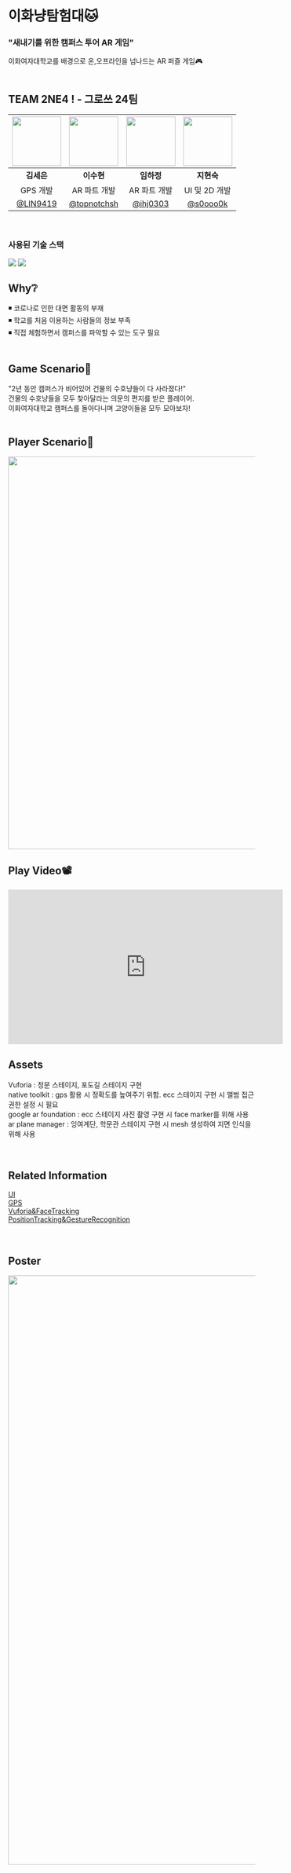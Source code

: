 # 이화냥탐험대🐱
### "새내기를 위한 캠퍼스 투어 AR 게임"  <br>
이화여자대학교를 배경으로 온,오프라인을 넘나드는 AR 퍼즐 게임🎮
<br>
<br>

## TEAM 2NE4 ! - 그로쓰 24팀
|<img src="https://avatars.githubusercontent.com/u/83402318?v=4" width=100px> |<img src="https://avatars.githubusercontent.com/u/83402318?v=4" width=100px> |<img src="https://avatars.githubusercontent.com/u/89908402?v=4" width=100px>|<img src="https://user-images.githubusercontent.com/61587396/132995012-093d17c5-e25a-4d20-9fc9-cbe7213b4340.jpg" width=100px>|
|:---:|:---:|:---:|:---:|
|<b>김세은</b>|<b>이수현</b>|<b>임하정</b>|<b>지현숙</b>|
|GPS 개발|AR 파트 개발|AR 파트 개발|UI 및 2D 개발|
|[@LIN9419](http://github.com/LIN9419)|[@topnotchsh](http://github.com/topnotchsh)|[@ihj0303](http://github.com/ihj0303)|[@s0ooo0k](http://github.com/s0ooo0k)|
<br>

### 사용된 기술 스택
<img src="https://img.shields.io/badge/unity-%23000000.svg?style=for-the-badge&logo=unity&logoColor=white"/> <img src="https://img.shields.io/badge/c%23-%23239120.svg?style=for-the-badge&logo=c-sharp&logoColor=white"/>
<br>

## Why❔
◾ 코로나로 인한 대면 활동의 부재<br>
◾ 학교를 처음 이용하는 사람들의 정보 부족<br>
◾ 직접 체험하면서 캠퍼스를 파악할 수 있는 도구 필요<br>
<br>

## Game Scenario📜
"2년 동안 캠퍼스가 비어있어 건물의 수호냥들이 다 사라졌다!"<br>
건물의 수호냥들을 모두 찾아달라는 의문의 편지를 받은 플레이어.<br>
이화여자대학교 캠퍼스를 돌아다니며 고양이들을 모두 모아보자!<br>
<br>

## Player Scenario📑
<img src="https://user-images.githubusercontent.com/61587396/170562327-102beadf-7697-4191-beb7-9ca4e5cf9460.png" width=800px>
<br>

  
## Play Video📽
<iframe width="560" height="315" src="https://www.youtube.com/embed/79j_iX59gbE" title="YouTube video player" frameborder="0" allow="accelerometer; autoplay; clipboard-write; encrypted-media; gyroscope; picture-in-picture" allowfullscreen></iframe>

## Assets
Vuforia : 정문 스테이지, 포도길 스테이지 구현  
native toolkit : gps 활용 시 정확도를 높여주기 위함. ecc 스테이지 구현 시 앨범 접근 권한 설정 시 필요  
google ar foundation : ecc 스테이지 사진 촬영 구현 시 face marker를 위해 사용  
ar plane manager : 잉여계단, 학문관 스테이지 구현 시 mesh 생성하여 지면 인식을 위해 사용<br><br><br>

## Related Information
[UI](https://blog.naver.com/diveintheblue/222736311664)  
[GPS](https://velog.io/@lyn9419/AR게임-이화냥-탐험대개요)  
[Vuforia&FaceTracking](https://ihj0303.tistory.com/5)  
[PositionTracking&GestureRecognition](https://velog.io/@topnotchsh/유니티로-AR-게임-만들기)<br><br><br>

## Poster
<img src="https://user-images.githubusercontent.com/61587396/170562289-949f8523-fb84-4176-89a1-e54d5196d922.jpg" width=1200px>


